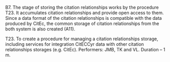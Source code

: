 В7. The stage of storing the citation relationships works by the procedure T23. It accumulates citation relationships and provide open access to them. Since a data format of the citation relationships is compatible with the data produced by CitEc, the common storage of citation relationships from the both system is also created (A11). 	

Т23. To create a procedure for managing a citation relationships storage, including services for integration CitECCyr data with other citation relationships storages (e.g. CitEc). Performers: JMB, TK and VL. Duration – 1 m.


